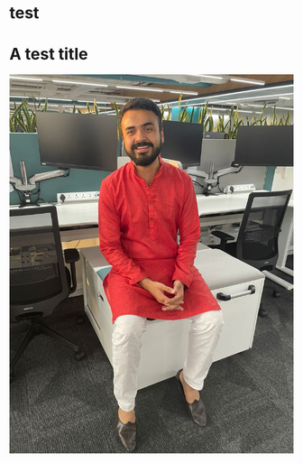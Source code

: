 # test
# A test title
![Header_IMG](https://raw.githubusercontent.com/akulchhillar/the_quest_of_akul/main/assests/IMG-20221021-WA0002.jpg)
